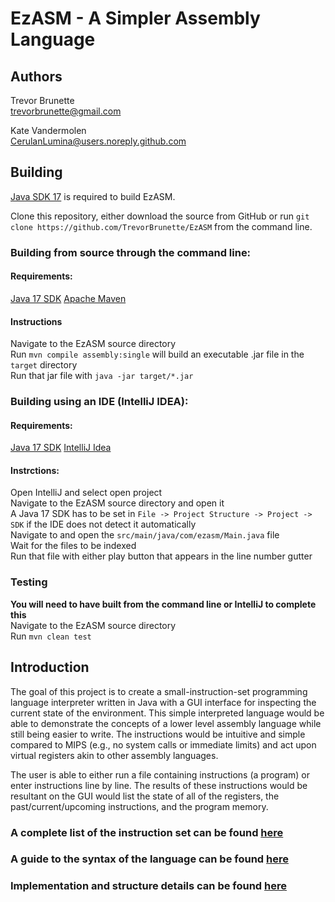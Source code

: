 # EzASM - A Simpler Assembly Language

## Authors 
Trevor Brunette\
trevorbrunette@gmail.com

Kate Vandermolen\
CerulanLumina@users.noreply.github.com

## Building

[Java SDK 17](https://www.oracle.com/java/technologies/javase/jdk17-archive-downloads.html) is required to build EzASM.

Clone this repository, either download the source from GitHub or run `git clone https://github.com/TrevorBrunette/EzASM` from the command line.

### Building from source through the command line:

#### Requirements:

[Java 17 SDK](https://www.oracle.com/java/technologies/javase/jdk17-archive-downloads.html)
[Apache Maven](https://maven.apache.org/index.html)

#### Instructions

Navigate to the EzASM source directory \
Run `mvn compile assembly:single` will build an executable .jar file in the `target` directory \
Run that jar file with `java -jar target/*.jar`

### Building using an IDE (IntelliJ IDEA):

#### Requirements:

[Java 17 SDK](https://www.oracle.com/java/technologies/javase/jdk17-archive-downloads.html)
[IntelliJ Idea](https://www.jetbrains.com/idea/)

#### Instrctions:

Open IntelliJ and select open project \
Navigate to the EzASM source directory and open it \
A Java 17 SDK has to be set in `File -> Project Structure -> Project -> SDK` if the IDE does not detect it automatically \
Navigate to and open the `src/main/java/com/ezasm/Main.java` file \
Wait for the files to be indexed \
Run that file with either play button that appears in the line number gutter

### Testing

**You will need to have built from the command line or IntelliJ to complete this** \
Navigate to the EzASM source directory \
Run `mvn clean test`

## Introduction

The goal of this project is to create a small-instruction-set programming language interpreter written in Java with a GUI interface for inspecting the current state of the environment. This simple interpreted language would be able to demonstrate the concepts of a lower level assembly language while still being easier to write. The instructions would be intuitive and simple compared to MIPS (e.g., no system calls or immediate limits) and act upon virtual registers akin to other assembly languages.

The user is able to either run a file containing instructions (a program) or enter instructions line by line. The results of these instructions would be resultant on the GUI would list the state of all of the registers, the past/current/upcoming instructions, and the program memory.

### A complete list of the instruction set can be found [here](https://github.com/TrevorBrunette/EzASM/wiki/Instruction-Set)
### A guide to the syntax of the language can be found [here](https://github.com/TrevorBrunette/EzASM/wiki/Syntax)
### Implementation and structure details can be found [here](https://github.com/TrevorBrunette/EzASM/wiki/Structure)


